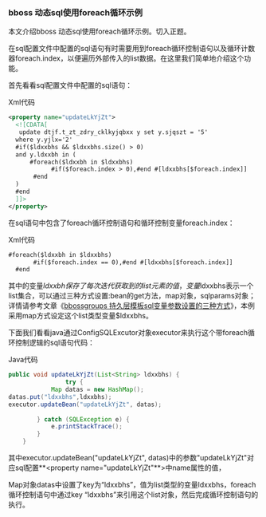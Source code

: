 ### bboss 动态sql使用foreach循环示例

本文介绍bboss 动态sql使用foreach循环示例。切入正题。

在sql配置文件中配置的sql语句有时需要用到foreach循环控制语句以及循环计数器foreach.index，以便遍历外部传入的list数据。在这里我们简单地介绍这个功能。

首先看看sql配置文件中配置的sql语句：

Xml代码

```xml
<property name="updateLkYjZt">  
  <![CDATA[ 
   update dtjf.t_zt_zdry_cklkyjqbxx y set y.sjqszt = '5' 
  where y.yjlx='2'  
  #if($ldxxbhs && $ldxxbhs.size() > 0) 
  and y.ldxxbh in ( 
      #foreach($ldxxbh in $ldxxbhs) 
            #if($foreach.index > 0),#end #[ldxxbhs[$foreach.index]] 
       #end
  ) 
  #end  
  ]]>  
</property>  
```

在sql语句中包含了foreach循环控制语句和循环控制变量foreach.index：

Xml代码

```xml
#foreach($ldxxbh in $ldxxbhs)  
       #if($foreach.index == 0),#end #[ldxxbhs[$foreach.index]]              
  #end     
```

其中的变量$ldxxbh 保存了每次迭代获取到的list元素的值，变量$ldxxbhs表示一个list集合，可以通过三种方式设置:bean的get方法，map对象，sqlparams对象；详情请参考文章《[bbossgroups 持久层模板sql变量参数设置的三种方式](http://yin-bp.iteye.com/blog/1173652)》，本例采用map方式设定这个list类型变量$ldxxbhs。
 

 

下面我们看看java通过ConfigSQLExcutor对象executor来执行这个带foreach循环控制逻辑的sql语句代码：

Java代码

```java
public void updateLkYjZt(List<String> ldxxbhs) {  
                try {  
            Map datas = new HashMap();  
datas.put("ldxxbhs",ldxxbhs);  
executor.updateBean("updateLkYjZt", datas);  
  
        } catch (SQLException e) {  
            e.printStackTrace();  
        }  
    }  
```

其中executor.updateBean("updateLkYjZt", datas)中的参数"updateLkYjZt"对应sql配置**<property name="updateLkYjZt"**>中name属性的值，

Map对象datas中设置了key为“ldxxbhs”，值为list类型的变量ldxxbhs，foreach循环控制语句中通过key “ldxxbhs”来引用这个list对象，然后完成循环控制语句的执行。
